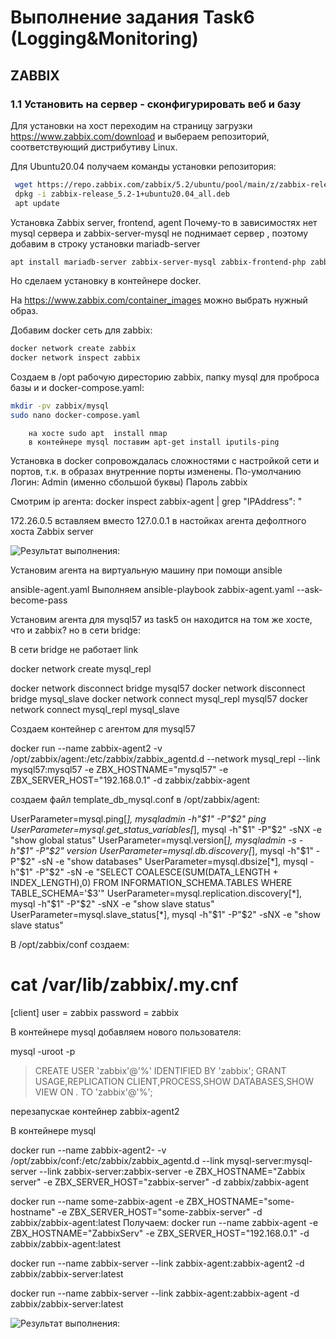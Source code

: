 #  Выполнение задания Task6 (Logging&Monitoring)  #  

##   ZABBIX   ##

###  1.1 Установить на сервер - сконфигурировать веб и базу ###

Для установки на хост переходим на страницу загрузки https://www.zabbix.com/download и выбераем репозиторий, соответствующий дистрибутиву Linux. 

Для Ubuntu20.04 получаем команды установки репозитория:

```sh
 wget https://repo.zabbix.com/zabbix/5.2/ubuntu/pool/main/z/zabbix-release/zabbix-release_5.2-1+ubuntu20.04_all.deb
 dpkg -i zabbix-release_5.2-1+ubuntu20.04_all.deb
 apt update
``` 

Установка Zabbix server, frontend, agent
Почему-то в зависимостях нет mysql сервера и zabbix-server-mysql не поднимает сервер , поэтому добавим в строку установки mariadb-server
```sh
apt install mariadb-server zabbix-server-mysql zabbix-frontend-php zabbix-nginx-conf zabbix-agent
````

Но сделаем установку в контейнере docker.

На https://www.zabbix.com/container_images можно выбрать нужный образ.

Добавим docker сеть для zabbix:
```sh
docker network create zabbix
docker network inspect zabbix 
```

Создаем в /opt рабочую диресторию zabbix, папку mysql для проброса базы и и docker-compose.yaml:

```sh
mkdir -pv zabbix/mysql
sudo nano docker-compose.yaml
```
		на хосте sudo apt  install nmap
		в контейнере mysql поставим apt-get install iputils-ping


Установка в docker сопровождалась сложностями с настройкой сети и портов, т.к. в образах внутренние порты изменены.
По-умолчанию 
Логин: Admin  (именно сбольшой буквы)
Пароль zabbix

Смотрим ip агента:
docker inspect zabbix-agent | grep "IPAddress\": "

172.26.0.5
вставляем вместо 127.0.0.1 в настойках агента дефолтного хоста Zabbix server

![Результат выполнения:](show_base.jpg)  

Установим агента на виртуальную машину при помощи ansible

ansible-agent.yaml
Выполняем 
 ansible-playbook zabbix-agent.yaml --ask-become-pass






Установим агента для mysql57 из task5 он находится на том же хосте, что и zabbix? но в сети bridge:

В сети bridge не работает link

docker network create mysql_repl

docker network disconnect bridge mysql57
docker network disconnect bridge mysql_slave
docker network connect mysql_repl mysql57
docker network connect mysql_repl mysql_slave

Создаем контейнер с агентом для mysql57

docker run --name zabbix-agent2 -v /opt/zabbix/agent:/etc/zabbix/zabbix_agentd.d --network mysql_repl  --link mysql57:mysql57 -e ZBX_HOSTNAME="mysql57" -e ZBX_SERVER_HOST="192.168.0.1" -d zabbix/zabbix-agent

создаем файл template_db_mysql.conf в /opt/zabbix/agent:

UserParameter=mysql.ping[*], mysqladmin -h"$1" -P"$2" ping
UserParameter=mysql.get_status_variables[*], mysql -h"$1" -P"$2" -sNX -e "show global status"
UserParameter=mysql.version[*], mysqladmin -s -h"$1" -P"$2" version
UserParameter=mysql.db.discovery[*], mysql -h"$1" -P"$2" -sN -e "show databases"
UserParameter=mysql.dbsize[*], mysql -h"$1" -P"$2" -sN -e "SELECT COALESCE(SUM(DATA_LENGTH + INDEX_LENGTH),0) FROM INFORMATION_SCHEMA.TABLES WHERE TABLE_SCHEMA='$3'"
UserParameter=mysql.replication.discovery[*], mysql -h"$1" -P"$2" -sNX -e "show slave status"
UserParameter=mysql.slave_status[*], mysql -h"$1" -P"$2" -sNX -e "show slave status"

В  /opt/zabbix/conf создаем:
# cat /var/lib/zabbix/.my.cnf
[client]
user = zabbix
password = zabbix

В контейнере mysql добавляем нового пользователя:

mysql -uroot -p
> CREATE USER 'zabbix'@'%' IDENTIFIED BY 'zabbix';
> GRANT USAGE,REPLICATION CLIENT,PROCESS,SHOW DATABASES,SHOW VIEW ON *.* TO 'zabbix'@'%';


перезапускае контейнер zabbix-agent2

В контейнере mysql 



docker run --name zabbix-agent2- -v /opt/zabbix/conf:/etc/zabbix/zabbix_agentd.d --link mysql-server:mysql-server --link zabbix-server:zabbix-server -e ZBX_HOSTNAME="Zabbix server" -e ZBX_SERVER_HOST="zabbix-server" -d zabbix/zabbix-agent


docker run --name some-zabbix-agent -e ZBX_HOSTNAME="some-hostname" -e ZBX_SERVER_HOST="some-zabbix-server" -d zabbix/zabbix-agent:latest
Получаем:
docker run --name zabbix-agent -e ZBX_HOSTNAME="ZabbixServ" -e ZBX_SERVER_HOST="192.168.0.1" -d zabbix/zabbix-agent:latest



docker run --name zabbix-server --link zabbix-agent:zabbix-agent2 -d zabbix/zabbix-server:latest


docker run --name zabbix-server --link zabbix-agent:zabbix-agent -d zabbix/zabbix-server:latest


![Результат выполнения:](show_base.jpg)  

